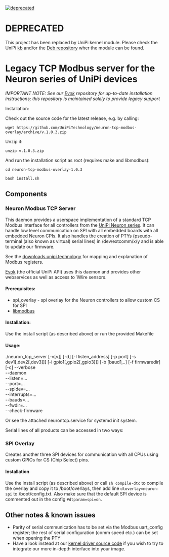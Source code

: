 [![deprecated](http://badges.github.io/stability-badges/dist/deprecated.svg)](http://github.com/badges/stability-badges)
# DEPRECATED
This project has been replaced by UniPi kernel module. Please check the UniPi [kb] and/or the [Deb repository] wher the module can be found.

# Legacy TCP Modbus server for the Neuron series of UniPi devices

*IMPORTANT NOTE: See our [Evok] repository for up-to-date installation instructions; this repository is maintained solely to provide legacy support*

Installation:

Check out the source code for the latest release, e.g. by calling:

 ```wget https://github.com/UniPiTechnology/neuron-tcp-modbus-overlay/archive/v.1.0.3.zip```
 
Unzip it:

 ```unzip v.1.0.3.zip```

And run the installation script as root (requires make and libmodbus):

 ```cd neuron-tcp-modbus-overlay-1.0.3 ```
 
  ```bash install.sh ```

## Components

### Neuron Modbus TCP Server
This daemon provides a userspace implementation of a standard TCP Modbus interface for all controllers from the [UniPi Neuron series].
It can handle low level communication on SPI with all embedded boards with all embedded Neuron CPIs. It also handles the creation of PTYs (pseudo-terminal (also known as virtual) serial lines) in /dev/extcomm/x/y and is able to update our firmware.

See the [downloads.unipi.technology] for mapping and explanation of Modbus registers.

[Evok] (the official UniPi API) uses this daemon and provides other webservices as well as access to 1Wire sensors.

#### Prerequisites:
* spi_overlay - spi overlay for the Neuron controllers to allow custom CS for SPI
* [libmodbus]

#### Installation:
Use the install script (as described above) or run the provided Makefile 

#### Usage:
./neuron_tcp_server [-v[v]] [-d] [-l listen_address] [-p port] [-s dev1[,dev2[,dev3]]] [-i gpio1[,gpio2[,gpio3]]] [-b [baud1,..] [-f firmwaredir] [-c]
  --verbose	 
  --daemon	 
  --listen=...	 
  --port=...	 
  --spidev=...	 
  --interrupts=...	 
  --bauds=...	 
  --fwdir=...	 
  --check-firmware

Or see the attached neurontcp.service for systemd init system.

Serial lines of all products can be accessed in two ways:

### SPI Overlay
Creates another three SPI devices for communication with all CPUs using custom GPIOs for CS (Chip Select) pins.

#### Installation
Use the install script (as described above) or call `sh compile-dtc` to compile the overlay and copy it to /boot/overlays, then add line `dtoverlay=neuron-spi` to /boot/config.txt. Also make sure that the default SPI device is commented out in the config `#dtparam=spi=on`. 

## Other notes & known issues
* Parity of serial communication has to be set via the Modbus uart_config register; the rest of serial configuration (comm speed etc.) can be set when opening the PTY
* Have a look instead at our [kernel driver source code] if you wish to try to integrate our more in-depth interface into your image.

[UniPi Neuron series]:https://unipi.technology
[libmodbus]:http://libmodbus.org/
[downloads.unipi.technology]:https://kb.unipi.technology
[Evok]:https://github.com/UniPiTechnology/evok
[kernel driver source code]:https://git.unipi.technology/UniPi/unipi-kernel
[kb]:https://kb.unipi.technology
[Deb repository]:https://repo.unipi.technology/debian/
